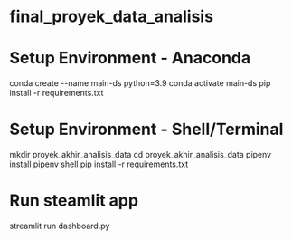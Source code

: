 # final_proyek_data_analisis


# Setup Environment - Anaconda
conda create --name main-ds python=3.9
conda activate main-ds
pip install -r requirements.txt


# Setup Environment - Shell/Terminal
mkdir proyek_akhir_analisis_data
cd proyek_akhir_analisis_data
pipenv install
pipenv shell
pip install -r requirements.txt


# Run steamlit app
streamlit run dashboard.py
